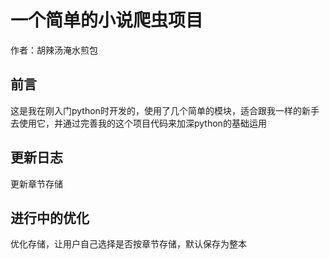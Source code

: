 # 一个简单的小说爬虫项目
作者：胡辣汤淹水煎包
## 前言
这是我在刚入门python时开发的，使用了几个简单的模块，适合跟我一样的新手去使用它，并通过完善我的这个项目代码来加深python的基础运用
## 更新日志
更新章节存储
## 进行中的优化
优化存储，让用户自己选择是否按章节存储，默认保存为整本
